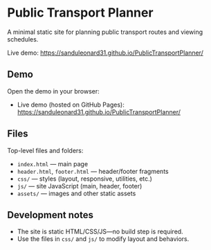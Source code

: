 # Public Transport Planner

A minimal static site for planning public transport routes and viewing schedules.

Live demo: https://sanduleonard31.github.io/PublicTransportPlanner/

## Demo

Open the demo in your browser:

- Live demo (hosted on GitHub Pages): https://sanduleonard31.github.io/PublicTransportPlanner/

## Files

Top-level files and folders:

- `index.html` — main page
- `header.html`, `footer.html` — header/footer fragments
- `css/` — styles (layout, responsive, utilities, etc.)
- `js/` — site JavaScript (main, header, footer)
- `assets/` — images and other static assets

## Development notes

- The site is static HTML/CSS/JS—no build step is required.
- Use the files in `css/` and `js/` to modify layout and behaviors.

